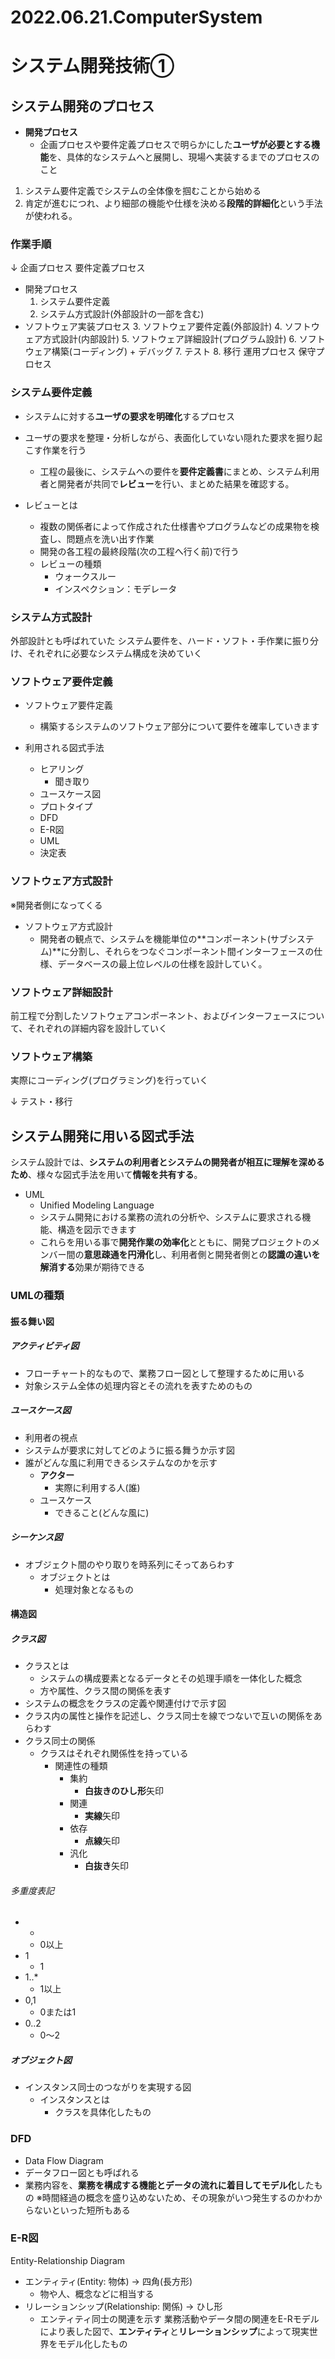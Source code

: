 # 2022.06.21.ComputerSystem
# システム開発技術①
## システム開発のプロセス
- **開発プロセス**
  - 企画プロセスや要件定義プロセスで明らかにした**ユーザが必要とする機能**を、具体的なシステムへと展開し、現場へ実装するまでのプロセスのこと

1. システム要件定義でシステムの全体像を掴むことから始める
2. 肯定が進むにつれ、より細部の機能や仕様を決める**段階的詳細化**という手法が使われる。

### 作業手順
↓
企画プロセス
要件定義プロセス
- 開発プロセス
  1. システム要件定義
  2. システム方式設計(外部設計の一部を含む)
- ソフトウェア実装プロセス
  3. ソフトウェア要件定義(外部設計)
  4. ソフトウェア方式設計(内部設計)
  5. ソフトウェア詳細設計(プログラム設計)
  6. ソフトウェア構築(コーディング) + デバッグ
  7.  テスト
  8.  移行
運用プロセス
保守プロセス

### システム要件定義
- システムに対する**ユーザの要求を明確化**するプロセス
- ユーザの要求を整理・分析しながら、表面化していない隠れた要求を掘り起こす作業を行う
  - 工程の最後に、システムへの要件を**要件定義書**にまとめ、システム利用者と開発者が共同で**レビュー**を行い、まとめた結果を確認する。

- レビューとは
  - 複数の関係者によって作成された仕様書やプログラムなどの成果物を検査し、問題点を洗い出す作業
  - 開発の各工程の最終段階(次の工程へ行く前)で行う
  - レビューの種類
    - ウォークスルー
    - インスペクション：モデレータ

### システム方式設計
外部設計とも呼ばれていた
システム要件を、ハード・ソフト・手作業に振り分け、それぞれに必要なシステム構成を決めていく

### ソフトウェア要件定義
- ソフトウェア要件定義
  - 構築するシステムのソフトウェア部分について要件を確率していきます

- 利用される図式手法
  - ヒアリング
    - 聞き取り
  - ユースケース図
  - プロトタイプ
  - DFD
  - E-R図
  - UML
  - 決定表

### ソフトウェア方式設計
※開発者側になってくる
- ソフトウェア方式設計
  - 開発者の観点で、システムを機能単位の**コンポーネント(サブシステム)**に分割し、それらをつなぐコンポーネント間インターフェースの仕様、データベースの最上位レベルの仕様を設計していく。

### ソフトウェア詳細設計
前工程で分割したソフトウェアコンポーネント、およびインターフェースについて、それぞれの詳細内容を設計していく

### ソフトウェア構築
実際にコーディング(プログラミング)を行っていく

↓
テスト・移行


## システム開発に用いる図式手法
システム設計では、**システムの利用者とシステムの開発者が相互に理解を深めるため**、様々な図式手法を用いて**情報を共有する**。

- UML
  - Unified Modeling Language
  - システム開発における業務の流れの分析や、システムに要求される機能、構造を図示できます
  - これらを用いる事で**開発作業の効率化**とともに、開発プロジェクトのメンバー間の**意思疎通を円滑化**し、利用者側と開発者側との**認識の違いを解消する**効果が期待できる

### UMLの種類
#### 振る舞い図
##### アクティビティ図
- フローチャート的なもので、業務フロー図として整理するために用いる
- 対象システム全体の処理内容とその流れを表すためのもの

##### ユースケース図
- 利用者の視点
- システムが要求に対してどのように振る舞うか示す図
- 誰がどんな風に利用できるシステムなのかを示す
  - **アクター**
    - 実際に利用する人(誰)
  - ユースケース
    - できること(どんな風に)

##### シーケンス図
- オブジェクト間のやり取りを時系列にそってあらわす
  - オブジェクトとは
    - 処理対象となるもの

#### 構造図
##### クラス図
- クラスとは
  - システムの構成要素となるデータとその処理手順を一体化した概念
  - 方や属性、クラス間の関係を表す
- システムの概念をクラスの定義や関連付けで示す図
- クラス内の属性と操作を記述し、クラス同士を線でつないで互いの関係をあらわす
- クラス同士の関係
  - クラスはそれぞれ関係性を持っている
    - 関連性の種類
      - 集約
        - **白抜きのひし形**矢印
      - 関連
        - **実線**矢印
      - 依存
        - **点線**矢印
      - 汎化
        - **白抜き**矢印
###### 多重度表記
- *
  - 0以上
- 1
  - 1
- 1..*
  - 1以上
- 0,1
  - 0または1
- 0..2
  - 0～2

##### オブジェクト図
- インスタンス同士のつながりを実現する図
  - インスタンスとは
    - クラスを具体化したもの


### DFD
- Data Flow Diagram
- データフロー図とも呼ばれる
- 業務内容を、**業務を構成する機能とデータの流れに着目してモデル化**したもの
※時間経過の概念を盛り込めないため、その現象がいつ発生するのかわからないといった短所もある

### E-R図
Entity-Relationship Diagram
- エンティティ(Entity: 物体) -> 四角(長方形)
  - 物や人、概念などに相当する
- リレーションシップ(Relationship: 関係) -> ひし形
  - エンティティ同士の関連を示す
業務活動やデータ間の関連をE-Rモデルにより表した図で、**エンティティ**と**リレーションシップ**によって現実世界をモデル化したもの
